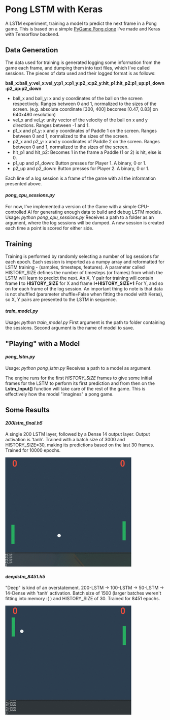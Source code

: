 # Pong LSTM with Keras
A LSTM experiment, training a model to predict the next frame in a Pong game.
This is based on a simple [PyGame Pong clone](https://github.com/guichristmann/Pong) I've made and Keras with
Tensorflow backend.

## Data Generation
The data used for training is generated logging some information from the game each frame,
and dumping them into text files, which I've called sessions. The pieces of data used and their logged format is as follows:

**ball_x:ball_y:vel_x:vel_y:p1_x:p1_y:p2_x:p2_y:hit_p1:hit_p2:p1_up:p1_down:p2_up:p2_down**

* ball_x and ball_y: x and y coordinates of the ball on the screen respectively. Ranges between 0 and 1, normalized to the sizes of the screen. (e.g. absolute coordinate [300, 400] becomes [0.47, 0.83] on 640x480 resolution)
* vel_x and vel_y: unity vector of the velocity of the ball on x and y directions. Ranges between -1 and 1.
* p1_x and p1_y: x and y coordinates of Paddle 1 on the screen. Ranges between 0 and 1, normalized to the sizes of the screen.
* p2_x and p2_y: x and y coordinates of Paddle 2 on the screen. Ranges between 0 and 1, normalized to the sizes of the screen.
* hit_p1 and hit_p2: Becomes 1 in the frame a Paddle (1 or 2) is hit, else is 0.
* p1_up and p1_down: Button presses for Player 1. A binary, 0 or 1.
* p2_up and p2_down: Button presses for Player 2. A binary, 0 or 1.

Each line of a log session is a frame of the game with all the information presented above.

#### *pong_cpu_sessions.py*
For now, I've implemented a version of the Game with a simple CPU-controlled AI for generating enough data to build and debug LSTM models.
Usage: *python pong_cpu_sessions.py <logs-folder>*
Receives a path to a folder as an argument, where the log sessions will be dumped. A new session is created each time a point is scored for either side.

## Training
Training is performed by randomly selecting a number of log sessions for each epoch. Each session is imported as a numpy array and reformatted for LSTM training - (samples, timesteps, features). A parameter called HISTORY_SIZE defines the number of timesteps (or frames) from which the LSTM will learn to predict the next. An X, Y pair for training will contain frame **I** to **HISTORY_SIZE** for X and frame **I+HISTORY_SIZE+1** For Y, and so on for each frame of the log session. An important thing to note is that data is not shuffled (parameter shuffle=False when fitting the model with Keras), so X, Y pairs are presented to the LSTM in sequence.

#### *train_model.py*
Usage: *python train_model.py <log-sessions-path> <model-name>*
First argument is the path to folder containing the sessions. Second argument is the name of model to save.

## "Playing" with a Model

#### *pong_lstm.py*
Usage: *python pong_lstm.py <model>*
Receives a path to a model as argument.

The engine runs for the first *HISTORY_SIZE* frames to give some initial frames for the LSTM to perform its first prediction and from then on the **Lstm_Input()** function will take care of the rest of the game. This is effectively how the model "imagines" a pong game.


## Some Results

#### *200lstm_final.h5*

A single 200 LSTM layer, followed by a Dense 14 output layer. Output activation is 'tanh'.
Trained with a batch size of 3000 and HISTORY_SIZE=30, making its predictions based on the last 30 frames. Trained for 10000 epochs.

![200 LSTM](/git_data/200lstm.gif)

#### *deeplstm_8451.h5*

"Deep" is kind of an overstatement. 200-LSTM -> 100-LSTM -> 50-LSTM -> 14-Dense with 'tanh' activation.
Batch size of 1500 (larger batches weren't fitting into memory :( ) and HISTORY_SIZE of 30. Trained for 8451 epochs.

!["Deep" LSTM](/git_data/deeplstm.gif)
